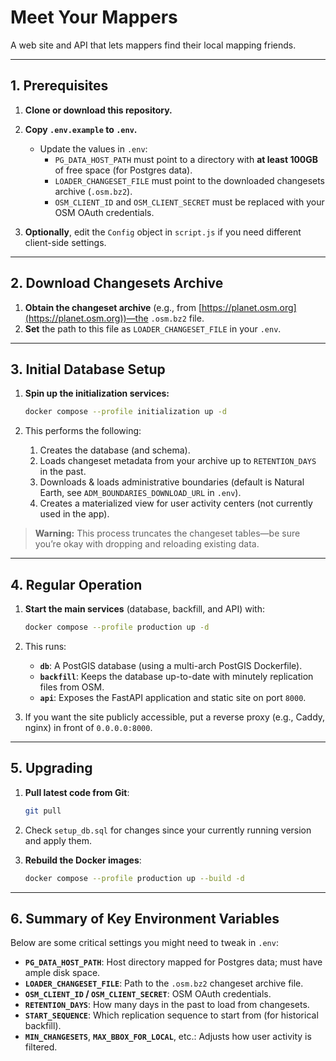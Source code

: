 # Meet Your Mappers

A web site and API that lets mappers find their local mapping friends.

---

## 1. Prerequisites

1. **Clone or download this repository.**  
2. **Copy `.env.example` to `.env`.**  
   - Update the values in `.env`:
     - `PG_DATA_HOST_PATH` must point to a directory with **at least 100GB** of free space (for Postgres data).
     - `LOADER_CHANGESET_FILE` must point to the downloaded changesets archive (`.osm.bz2`).
     - `OSM_CLIENT_ID` and `OSM_CLIENT_SECRET` must be replaced with your OSM OAuth credentials.

3. **Optionally**, edit the `Config` object in `script.js` if you need different client-side settings.

---

## 2. Download Changesets Archive

1. **Obtain the changeset archive** (e.g., from [https://planet.osm.org](https://planet.osm.org))—the `.osm.bz2` file.
2. **Set** the path to this file as `LOADER_CHANGESET_FILE` in your `.env`.

---

## 3. Initial Database Setup

1. **Spin up the initialization services:**

   ```bash
   docker compose --profile initialization up -d
   ```
   
2. This performs the following:
   1. Creates the database (and schema).
   2. Loads changeset metadata from your archive up to `RETENTION_DAYS` in the past.
   3. Downloads & loads administrative boundaries (default is Natural Earth, see `ADM_BOUNDARIES_DOWNLOAD_URL` in `.env`).
   4. Creates a materialized view for user activity centers (not currently used in the app).

> **Warning:** This process truncates the changeset tables—be sure you’re okay with dropping and reloading existing data.

---

## 4. Regular Operation

1. **Start the main services** (database, backfill, and API) with:
   ```bash
   docker compose --profile production up -d
   ```

2. This runs:
   - **`db`**: A PostGIS database (using a multi-arch PostGIS Dockerfile).  
   - **`backfill`**: Keeps the database up-to-date with minutely replication files from OSM.  
   - **`api`**: Exposes the FastAPI application and static site on port `8000`.  

3. If you want the site publicly accessible, put a reverse proxy (e.g., Caddy, nginx) in front of `0.0.0.0:8000`.

---

## 5. Upgrading

1. **Pull latest code from Git**:
   ```bash
   git pull
   ```

2. Check `setup_db.sql` for changes since your currently running version and apply them.

3. **Rebuild the Docker images**:
   ```bash
   docker compose --profile production up --build -d
   ```
---

## 6. Summary of Key Environment Variables

Below are some critical settings you might need to tweak in `.env`:

- **`PG_DATA_HOST_PATH`**: Host directory mapped for Postgres data; must have ample disk space.  
- **`LOADER_CHANGESET_FILE`**: Path to the `.osm.bz2` changeset archive file.  
- **`OSM_CLIENT_ID` / `OSM_CLIENT_SECRET`**: OSM OAuth credentials.  
- **`RETENTION_DAYS`**: How many days in the past to load from changesets.  
- **`START_SEQUENCE`**: Which replication sequence to start from (for historical backfill).  
- **`MIN_CHANGESETS`**, **`MAX_BBOX_FOR_LOCAL`**, etc.: Adjusts how user activity is filtered.  